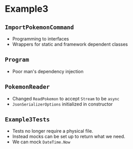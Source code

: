 ﻿# Example3

## `ImportPokemonCommand`
- Programming to interfaces
- Wrappers for static and framework dependent classes

## `Program`
- Poor man's dependency injection

## `PokemonReader`
- Changed `ReadPokemon` to accept `Stream` to be `async`
- `JsonSerializerOptions` initialized in constructor

## `Example3Tests`
- Tests no longer require a physical file.
- Instead mocks can be set up to return what we need.
- We can mock `DateTime.Now`

